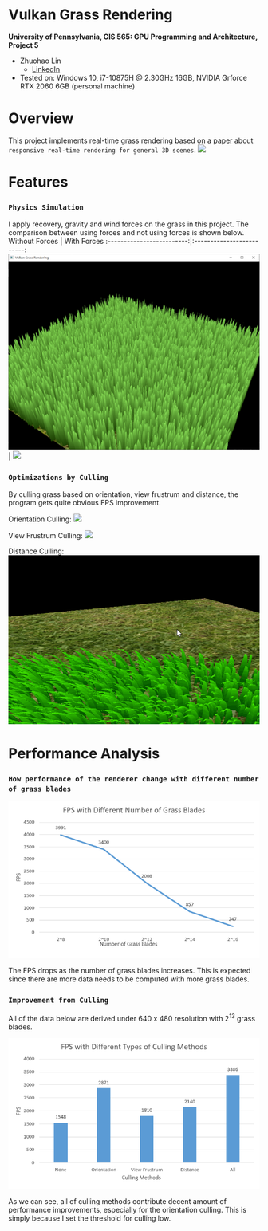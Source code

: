 Vulkan Grass Rendering
==================================

**University of Pennsylvania, CIS 565: GPU Programming and Architecture, Project 5**

* Zhuohao Lin
  * [LinkedIn](https://www.linkedin.com/in/zhuohao-lin-960b54194/)
* Tested on: Windows 10, i7-10875H @ 2.30GHz 16GB, NVIDIA Grforce RTX 2060 6GB (personal machine)

# Overview
This project implements real-time grass rendering based on a [paper](https://www.cg.tuwien.ac.at/research/publications/2017/JAHRMANN-2017-RRTG/JAHRMANN-2017-RRTG-draft.pdf) about `responsive real-time rendering for general 3D scenes`.
![](img/overview.gif)

# Features
### `Physics Simulation`
I apply recovery, gravity and wind forces on the grass in this project. The comparison between using forces and not using forces is shown below.
Without Forces             |  With Forces 
:-------------------------:|:-------------------------:
![](img/noForce.PNG)       |  ![](img/force.gif)

### `Optimizations by Culling`
By culling grass based on orientation, view frustrum and distance, the program gets quite obvious FPS improvement.

Orientation Culling:
![](img/orientation.gif)

View Frustrum Culling:
![](img/frustrum.gif)

Distance Culling:
![](img/distance.gif)

# Performance Analysis

### `How performance of the renderer change with different number of grass blades`

![](img/bladeNumber.PNG)

The FPS drops as the number of grass blades increases. This is expected since there are more data needs to be computed with more grass blades.

### `Improvement from Culling`
All of the data below are derived under 640 x 480 resolution with 2<sup>13</sup> grass blades.

![](img/culling.PNG)

As we can see, all of culling methods contribute decent amount of performance improvements, especially for the orientation culling. This is simply because I set the threshold for culling low.
